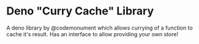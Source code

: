 # Deno "Curry Cache" Library

A deno library by @codemonument which allows currying of a function to cache it's result. 
Has an interface to allow providing your own store!